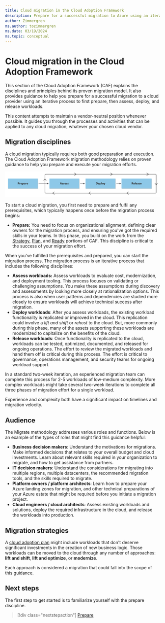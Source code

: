 ```yaml
---
title: Cloud migration in the Cloud Adoption Framework
description: Prepare for a successful migration to Azure using an iterative process to assess, deploy, and release workloads.
author: Zimmergren
ms.author: tozimmergren
ms.date: 03/19/2024
ms.topic: conceptual
---
```


# Cloud migration in the Cloud Adoption Framework

This section of the Cloud Adoption Framework (CAF) explains the disciplines and principles behind its proven migration model. It also provides guidance to help you prepare for a successful migration to a cloud provider using an iterative process to first prepare, then assess, deploy, and release workloads.

This content attempts to maintain a vendor-neutral position whenever possible. It guides you through the processes and activities that can be applied to any cloud migration, whatever your chosen cloud vendor.

## Migration disciplines

A cloud migration typically requires both good preparation and execution. The Cloud Adoption Framework migration  methodology relies on proven guidance to help you prepare and execute your migration efforts.

![Diagram that shows the Cloud Adoption Framework migration disciplines](./media/migrate-overview.svg)

To start a cloud migration, you first need to prepare and fulfil any prerequisites, which typically happens once before the migration process begins:

- **Prepare:** You need to focus on organizational alignment, defining clear owners for the migration process, and ensuring you've got the required skills in your teams. In this phase, you build on the work from the [Strategy](../strategy/index.md), [Plan](../plan/index.md), and [Ready](../ready/index.md) portions of CAF. This discipline is critical to the success of your migration effort.

When you've fulfilled the prerequisites and prepared, you can start the migration process. The migration process is an iterative process that includes the following disciplines:

- **Assess workloads:** Assess workloads to evaluate cost, modernization, and deployment tooling. This process focuses on validating or challenging assumptions. You make these assumptions during discovery and assessments by looking more closely at rationalization options. This process is also when user patterns and dependencies are studied more closely to ensure workloads will achieve technical success after migration.
- **Deploy workloads**: After you assess workloads, the existing workload functionality is replicated or improved in the cloud. This replication could involve a *lift and shift* or *rehost* to the cloud. But, more commonly during this phase, many of the assets supporting these workloads are modernized to capitalize on the benefits of the cloud.
- **Release workloads**: Once functionality is replicated to the cloud, workloads can be tested, optimized, documented, and released for ongoing operations. The effort to review the migrated workloads and hand them off is critical during this process. The effort is critical to governance, operations management, and security teams for ongoing workload support.

In a standard two-week iteration, an experienced migration team can complete this process for 2-5 workloads of low-medium complexity. More complex workloads might take several two-week iterations to complete all three phases of migration effort for a single workload.

Experience and complexity both have a significant impact on timelines and migration velocity.

## Audience

The Migrate methodology addresses various roles and functions. Below is an example of the types of roles that might find this guidance helpful:

- **Business decision makers**: Understand the motivations for migrations. Make informed decisions that relates to your overall budget and cloud investments. Learn about relevant skills required in your organization to migrate, and how to get assistance from partners.
- **IT decision makers**: Understand the considerations for migrating into multiple regions, multiple datacenters, the recommended migration tools, and the skills required to migrate.
- **Platform owners / platform architects**: Learn how to prepare your Azure landing zones for migration, and other technical preparations of your Azure estate that might be required before you initiate a migration project.
- **Cloud engineers / cloud architects**: Assess existing workloads and solutions, deploy the required infrastructure in the cloud, and release the workloads into production.

## Migration strategies

A [cloud adoption plan](../plan/index.md) might include workloads that don't deserve significant investments in the creation of new business logic. Those workloads can be moved to the cloud through any number of approaches: **lift and shift**, **lift and optimize**, or **modernize**.

Each approach is considered a migration that could fall into the scope of this guidance.

## Next steps

The first step to get started is to familiarize yourself with the prepare discipline.

> [!div class="nextstepaction"]
> [Prepare](./prepare/index.md)
